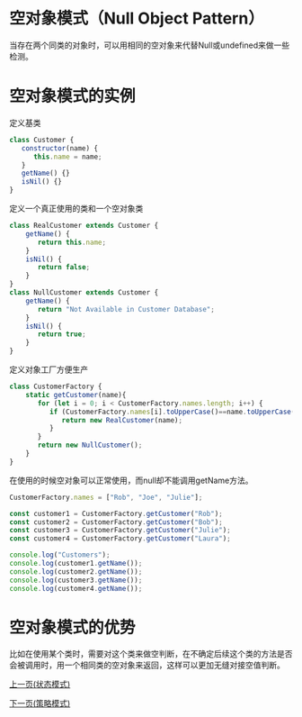 # 空对象模式（Null Object Pattern）
当存在两个同类的对象时，可以用相同的空对象来代替Null或undefined来做一些检测。
# 空对象模式的实例
定义基类
```js
class Customer {
   constructor(name) {
      this.name = name;    
   }
   getName() {}
   isNil() {}
}
```
定义一个真正使用的类和一个空对象类
```js
class RealCustomer extends Customer {
    getName() {
       return this.name;
    }
    isNil() {
       return false;
    }
}
class NullCustomer extends Customer {
    getName() {
       return "Not Available in Customer Database";
    }
    isNil() {
       return true;
    }
}
```
定义对象工厂方便生产
```js
class CustomerFactory {
    static getCustomer(name){
       for (let i = 0; i < CustomerFactory.names.length; i++) {
          if (CustomerFactory.names[i].toUpperCase()==name.toUpperCase()){
             return new RealCustomer(name);
          }
       }
       return new NullCustomer();
    }
}
```
在使用的时候空对象可以正常使用，而null却不能调用getName方法。
```js
CustomerFactory.names = ["Rob", "Joe", "Julie"];

const customer1 = CustomerFactory.getCustomer("Rob");
const customer2 = CustomerFactory.getCustomer("Bob");
const customer3 = CustomerFactory.getCustomer("Julie");
const customer4 = CustomerFactory.getCustomer("Laura");

console.log("Customers");
console.log(customer1.getName());
console.log(customer2.getName());
console.log(customer3.getName());
console.log(customer4.getName());
```
# 空对象模式的优势
比如在使用某个类时，需要对这个类来做空判断，在不确定后续这个类的方法是否会被调用时，用一个相同类的空对象来返回，这样可以更加无缝对接空值判断。


[上一页(状态模式)](../state-pattern/README.md)

[下一页(策略模式)](../strategy-pattern/README.md)